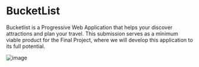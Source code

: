 # BucketList

Bucketlist is a Progressive Web Application that helps your discover attractions and plan your travel. This submission serves as a minimum viable product for the Final Project, where we will develop this application to its full potential.

![image](https://user-images.githubusercontent.com/15785697/65824322-154ca780-e235-11e9-88e0-6b8ba74000d4.png)
